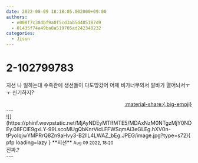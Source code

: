 ```yaml
---
date: 2022-08-09 18:18:05.002000+09:00
authors:
  - e008f7c38dbf9a0f5cd3ab5d485187d9
  - 01435f74a49ba8a519705ad242348232
categories:
  - Jisun
---
```


# 2-102799783

<div class="post-container" markdown="1">
<div class="content-container md-sidebar__scrollwrap" markdown="1">

지선 나 일하는대 수족관에 생선들이 다도망갔어 어제 비가너무와서 알바가 열어놔서ㅜㅜ 신기하지?

</div>
</div>

<div style="text-align: right;" markdown="1">
<a href="https://weverse.io/fromis9/fanpost/2-102799783" style="text-align: right;">:material-share:{.big-emoji}</a>
</div>
---

<div class="comments-container md-sidebar__scrollwrap" markdown="1">
<div class="comment" markdown="1">
<div class='id-container' markdown="1">
![](https://phinf.wevpstatic.net/MjAyNDEyMTlfMTE5/MDAxNzM0NTgzMjY0NDEy.08FClE9gxLY-99LscoMUgQbKnrVicLFFWSqmAi3eGLEg.hXV0n-tPyoIqjwYMPRrQ8Zn9aHvy3-B2llL4LWAZ_bEg.JPEG/image.jpg?type=s72){ pfp loading=lazy }
**<span class="artist">지선</span>** <small>Aug 09 2022, 18:20</small><br>
</div>
<div class='comment-body' markdown="1">
진짜.?
</div>
</div>
</div>
---
